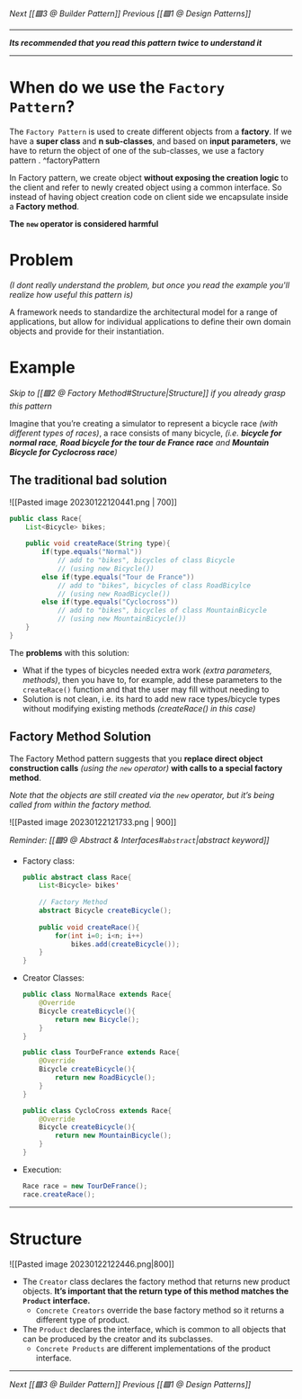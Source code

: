 _Next [[🟩3 @ Builder Pattern]]_
_Previous [[🟩1 @ Design Patterns]]_

---
**_Its recommended that you read this pattern twice to understand it_**

---

# When do we use the `Factory Pattern`?
The `Factory Pattern` is used to create different objects from a **factory**.  If we have a **super class** and **n sub-classes**, and based on **input parameters**, we have to return the object of one of the sub-classes, we use a factory pattern . ^factoryPattern

In Factory pattern, we create object **without exposing the creation logic** to the client and refer to newly created object using a common interface. So instead of having object creation code on client side we encapsulate inside a **Factory method**.

**The `new` operator is considered harmful**

# Problem
_(I dont really understand the problem, but once you read the example you'll realize how useful this pattern is)_

A framework needs to standardize the architectural model for a range of applications, but allow for individual applications to define their own domain objects and provide for their instantiation.

# Example
_Skip to [[🟩2 @ Factory Method#Structure|Structure]] if you already grasp this pattern_

Imagine that you’re creating a simulator to represent a bicycle race _(with different types of races)_, a race consists of many bicycle, _(i.e. **bicycle for normal race**, **Road bicycle for the tour de France race** and **Mountain Bicycle for Cyclocross race**)_

## The traditional bad solution
![[Pasted image 20230122120441.png | 700]]

```java
public class Race{
	List<Bicycle> bikes;
	
	public void createRace(String type){
		if(type.equals("Normal"))
			// add to "bikes", bicycles of class Bicycle
			// (using new Bicycle())
		else if(type.equals("Tour de France"))
			// add to "bikes", bicycles of class RoadBicylce
			// (using new RoadBicycle())
		else if(type.equals("Cyclocross"))
			// add to "bikes", bicycles of class MountainBicycle 
			// (using new MountainBicycle())
	}
}
```

The **problems** with this solution:
- What if the types of bicycles needed extra work _(extra parameters, methods)_, then you have to, for example, add these parameters to the `createRace()` function and that the user may fill without needing to
- Solution is not clean, i.e. its hard to add new race types/bicycle types without modifying existing methods _(createRace() in this case)_

## Factory Method Solution
The Factory Method pattern suggests that you **replace direct object construction calls** _(using the `new` operator)_ **with calls to a special factory method**. 

_Note that the objects are still created via the `new` operator, but it’s being called from within the factory method._

![[Pasted image 20230122121733.png | 900]]

_Reminder: [[🟩9 @ Abstract & Interfaces#`abstract`|abstract keyword]]_

- Factory class: 
	```java
	public abstract class Race{
		List<Bicycle> bikes'
		
		// Factory Method
		abstract Bicycle createBicycle();
		
		public void createRace(){
			for(int i=0; i<n; i++)
				bikes.add(createBicycle());
		}
	}
	```
	
- Creator Classes:
	```java
	public class NormalRace extends Race{
		@Override
		Bicycle createBicycle(){
			return new Bicycle();
		}
	} 
	```
	
	```java
	public class TourDeFrance extends Race{
		@Override
		Bicycle createBicycle(){
			return new RoadBicycle();
		}
	} 
	```
	
	```java
	public class CycloCross extends Race{
		@Override
		Bicycle createBicycle(){
			return new MountainBicycle();
		}
	} 
	```
	
- Execution:
	```java
	Race race = new TourDeFrance();
	race.createRace();
	```

---

# Structure
![[Pasted image 20230122122446.png|800]]

- The `Creator` class declares the factory method that returns new product objects. **It’s important that the return type of this method matches the `Product` interface.**
	- `Concrete Creators` override the base factory method so it returns a different type of product.
- The `Product` declares the interface, which is common to all objects that can be produced by the creator and its subclasses.
	- `Concrete Products` are different implementations of the product interface.

---
_Next [[🟩3 @ Builder Pattern]]_
_Previous [[🟩1 @ Design Patterns]]_
